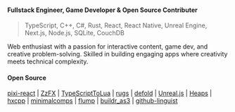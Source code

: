 <!--
**thejustinwalsh/thejustinwalsh** is a ✨ _special_ ✨ repository because its `README.md` (this file) appears on your GitHub profile.
-->
#### Fullstack Engineer, Game Developer & Open Source Contributer
> TypeScript, C++, C#, Rust, React, React Native, Unreal Engine, Next.js, Node.js, SQLite, CouchDB

Web enthusiast with a passion for interactive content, game dev, and creative problem-solving. Skilled in building engaging apps where creativity meets technical complexity.

#### Open Source
[pixi-react](https://github.com/pixijs/pixi-react/commits/beta?author=thejustinwalsh) | 
[ZzFX](https://github.com/KilledByAPixel/ZzFX/commits?author=thejustinwalsh) | 
[TypeScriptToLua](https://github.com/TypeScriptToLua/TypeScriptToLua/commits?author=thejustinwalsh) | 
[rugs](https://github.com/jorgenpt/rugs/commits?author=thejustinwalsh) | 
[defold](https://github.com/defold/defold/commits?author=thejustinwalsh) | 
[Unreal.js](https://github.com/ncsoft/Unreal.js-core/commits?author=thejustinwalsh) | 
[Heaps](https://github.com/HeapsIO/heaps/commits?author=thejustinwalsh) | 
[hxcpp](https://github.com/HaxeFoundation/hxcpp/commits?author=thejustinwalsh) | 
[minimalcomps](https://github.com/minimalcomps/minimalcomps/commits?author=thejustinwalsh) | 
[flump](https://github.com/tconkling/flump/commits?author=thejustinwalsh) | 
[buildr_as3](https://github.com/devboy/buildr_as3/commits?author=thejustinwalsh) | 
[github-linguist](https://github.com/github-linguist/linguist/pull/5716)
